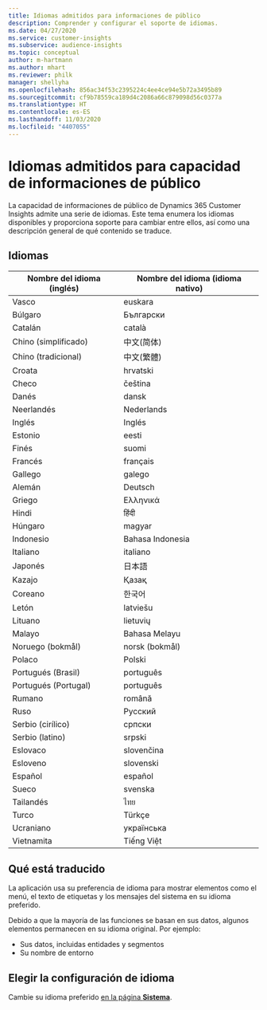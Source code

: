 ```yaml
---
title: Idiomas admitidos para informaciones de público
description: Comprender y configurar el soporte de idiomas.
ms.date: 04/27/2020
ms.service: customer-insights
ms.subservice: audience-insights
ms.topic: conceptual
author: m-hartmann
ms.author: mhart
ms.reviewer: philk
manager: shellyha
ms.openlocfilehash: 856ac34f53c2395224c4ee4ce94e5b72a3495b89
ms.sourcegitcommit: cf9b78559ca189d4c2086a66c879098d56c0377a
ms.translationtype: HT
ms.contentlocale: es-ES
ms.lasthandoff: 11/03/2020
ms.locfileid: "4407055"
---
```

# <a name="supported-languages-for-audience-insights-capability"></a>Idiomas admitidos para capacidad de informaciones de público

La capacidad de informaciones de público de Dynamics 365 Customer Insights admite una serie de idiomas. Este tema enumera los idiomas disponibles y proporciona soporte para cambiar entre ellos, así como una descripción general de qué contenido se traduce.

## <a name="languages"></a>Idiomas

| Nombre del idioma (inglés)|  Nombre del idioma (idioma nativo) |
| ------------- | ------------- |
| Vasco | euskara |
| Búlgaro | Български |
| Catalán | català |
| Chino (simplificado) | 中文(简体) |
| Chino (tradicional) | 中文(繁體) |
| Croata | hrvatski |
| Checo | čeština |
| Danés | dansk |
| Neerlandés | Nederlands |
| Inglés | Inglés |
| Estonio | eesti |
| Finés | suomi |
| Francés | français |
| Gallego | galego |
| Alemán | Deutsch |
| Griego | Ελληνικά |
| Hindi | हिंदी |
| Húngaro | magyar |
| Indonesio | Bahasa Indonesia |
| Italiano | italiano |
| Japonés | 日本語 |
| Kazajo | Қазақ |
| Coreano | 한국어 |
| Letón | latviešu |
| Lituano | lietuvių |
| Malayo | Bahasa Melayu |
| Noruego (bokmål) | norsk (bokmål) |
| Polaco | Polski |
| Portugués (Brasil) | português |
| Portugués (Portugal) | português |
| Rumano | română |
| Ruso | Русский |
| Serbio (cirílico) | српски |
| Serbio (latino) | srpski |
| Eslovaco | slovenčina |
| Esloveno | slovenski |
| Español | español |
| Sueco | svenska |
| Tailandés | ไทย |
| Turco | Türkçe |
| Ucraniano | українська |
| Vietnamita | Tiếng Việt |

## <a name="whats-translated"></a>Qué está traducido

La aplicación usa su preferencia de idioma para mostrar elementos como el menú, el texto de etiquetas y los mensajes del sistema en su idioma preferido.

Debido a que la mayoría de las funciones se basan en sus datos, algunos elementos permanecen en su idioma original. Por ejemplo:

- Sus datos, incluidas entidades y segmentos
- Su nombre de entorno

## <a name="choose-your-language-settings"></a>Elegir la configuración de idioma  

Cambie su idioma preferido [en la página **Sistema**](system.md).
